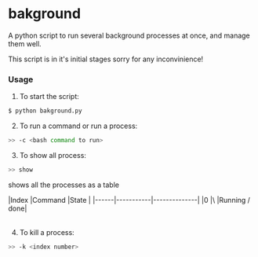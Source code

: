 # bakground
A python script to run several background processes at once, and manage them well.

This script is in it's initial stages sorry for any inconvinience!

### Usage
1. To start the script:
```bash
$ python bakground.py
```

2. To run a command or run a process:
```bash
>> -c <bash command to run>
```

3. To show all process:
```bash
>> show
```

shows all the processes as a table
<table>
    |Index |Command    |State         |
    |------|-----------|--------------|
    |0     |\<cmd\>    |Running / done|
</table>


4. To kill a process:
```bash
>> -k <index number>


